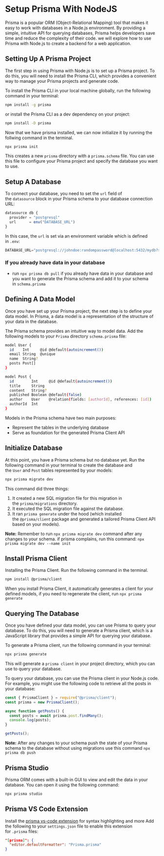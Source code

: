 # Setup Prisma With NodeJS

Prisma is a popular ORM (Object-Relational Mapping) tool that makes it easy to work with databases in a Node.js environment. By providing a simple, intuitive API for querying databases, Prisma helps developers save time and reduce the complexity of their code. we will explore how to use Prisma with Node.js to create a backend for a web application. 

## Setting Up A Prisma Project

The first step in using Prisma with Node.js is to set up a Prisma project. To do this, you will need to install the Prisma CLI, which provides a convenient way to manage your Prisma projects and generate code.

To install the Prisma CLI in your local machine globally, run the following command in your terminal:

```bash
npm install -g prisma
```

or install the Prisma CLI as a dev dependency on your project:

```bash
npm install -D prisma
```

Now that we have prisma installed, we can now initialize it by running the follwing command in the terminal.

```bash
npx prisma init
```

This creates a new `prisma` directory with a `prisma.schema` file. You can use this file to configure your Prisma project and specify the database you want to use.

## Setup A Database

To connect your database, you need to set the `url` field of the `datasource` block in your Prisma schema to your database connection URL:

```jsx
datasource db {
  provider = "postgresql"
  url      = env("DATABASE_URL")
}
```

In this case, the `url` is set via an environment variable which is defined in `.env`:

```jsx
DATABASE_URL="postgresql://johndoe:randompassword@localhost:5432/mydb?schema=public"
```

### If you already have data in your database

- run `npx prisma db pull` if you already have data in your database and you want to generate the Prisma schema and add it to your schema in `schema.prisma`

## Defining A Data Model

Once you have set up your Prisma project, the next step is to define your data model. In Prisma, a data model is a representation of the structure of your data in the database.

The Prisma schema provides an intuitive way to model data. Add the following models to your `Prisma` directory `schema.prisma` file:

```bash
model User {
  id    Int     @id @default(autoincrement())
  email String  @unique
  name  String?
  posts Post[]
}

model Post {
  id        Int     @id @default(autoincrement())
  title     String
  content   String?
  published Boolean @default(false)
  author    User    @relation(fields: [authorId], references: [id])
  authorId  Int
}
```

Models in the Prisma schema have two main purposes:

- Represent the tables in the underlying database
- Serve as foundation for the generated Prisma Client API

## **Initialize Database**

At this point, you have a Prisma schema but no database yet. Run the following command in your terminal to create the database and the `User` and `Post` tables represented by your models:

```bash
npx prisma migrate dev
```

This command did three things:

1. It created a new SQL migration file for this migration in the `prisma/migrations` directory.
2. It executed the SQL migration file against the database.
3. It ran `prisma generate` under the hood (which installed the `@prisma/client` package and generated a tailored Prisma Client API based on your models).

**Note:** Remember to run `npx prisma migrate dev` command after any changes to your schema. if prisma complains, run this command: `npx prisma migrate dev --name init`

## Install Prisma Client

Installing the Prisma Client. Run the following command in the terminal.

```bash
npm install @prisma/client
```

When you install Prisma Client, it automatically generates a client for your defined models, if you need to regenerate the client, run `npx prisma generate`

## Querying The Database

Once you have defined your data model, you can use Prisma to query your database. To do this, you will need to generate a Prisma client, which is a JavaScript library that provides a simple API for querying your database.

To generate a Prisma client, run the following command in your terminal:

```bash
npx prisma generate
```

This will generate a `prisma client` in your project directory, which you can use to query your database.

To query your database, you can use the Prisma client in your Node.js code. For example, you might use the following code to retrieve all the posts in your database:

```jsx
const { PrismaClient } = require("@prisma/client");
const prisma = new PrismaClient();

async function getPosts() {
  const posts = await prisma.post.findMany();
  console.log(posts);
}

getPosts();
```

**Note:** After any changes to your schema push the state of your Prisma schema to the database without using migrations use this command `npx prisma db push` 

## Prisma Studio

Prisma ORM comes with a built-in GUI to view and edit the data in your database. You can open it using the following command:

```jsx
npx prisma studio
```

## Prisma VS Code Extension

Install the [prisma vs-code extension](https://marketplace.visualstudio.com/items?itemName=Prisma.prisma) for syntax highlighting and more
Add the following to your `settings.json` file to enable this extension for `.prisma` files:

```json
"[prisma]": {
  "editor.defaultFormatter": "Prisma.prisma"
}
```